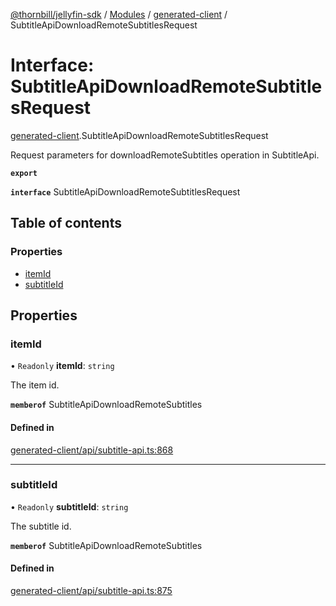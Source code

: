 [@thornbill/jellyfin-sdk](../README.md) / [Modules](../modules.md) / [generated-client](../modules/generated_client.md) / SubtitleApiDownloadRemoteSubtitlesRequest

# Interface: SubtitleApiDownloadRemoteSubtitlesRequest

[generated-client](../modules/generated_client.md).SubtitleApiDownloadRemoteSubtitlesRequest

Request parameters for downloadRemoteSubtitles operation in SubtitleApi.

**`export`**

**`interface`** SubtitleApiDownloadRemoteSubtitlesRequest

## Table of contents

### Properties

- [itemId](generated_client.SubtitleApiDownloadRemoteSubtitlesRequest.md#itemid)
- [subtitleId](generated_client.SubtitleApiDownloadRemoteSubtitlesRequest.md#subtitleid)

## Properties

### itemId

• `Readonly` **itemId**: `string`

The item id.

**`memberof`** SubtitleApiDownloadRemoteSubtitles

#### Defined in

[generated-client/api/subtitle-api.ts:868](https://github.com/thornbill/jellyfin-sdk-typescript/blob/b5d0506/src/generated-client/api/subtitle-api.ts#L868)

___

### subtitleId

• `Readonly` **subtitleId**: `string`

The subtitle id.

**`memberof`** SubtitleApiDownloadRemoteSubtitles

#### Defined in

[generated-client/api/subtitle-api.ts:875](https://github.com/thornbill/jellyfin-sdk-typescript/blob/b5d0506/src/generated-client/api/subtitle-api.ts#L875)
